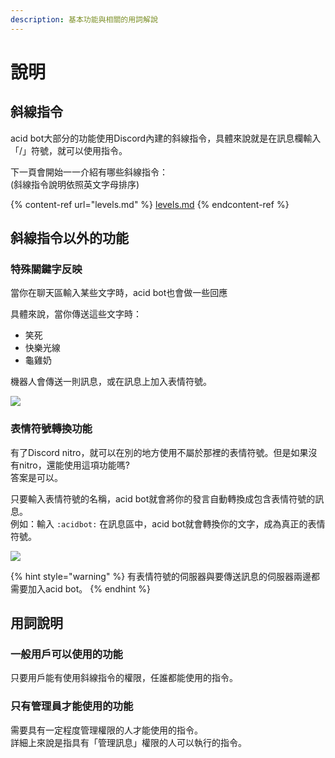 ```yaml
---
description: 基本功能與相關的用詞解說
---
```


# 說明

## 斜線指令

acid bot大部分的功能使用Discord內建的斜線指令，具體來說就是在訊息欄輸入「/」符號，就可以使用指令。

下一頁會開始一一介紹有哪些斜線指令：\
(斜線指令說明依照英文字母排序)

{% content-ref url="levels.md" %}
[levels.md](levels.md)
{% endcontent-ref %}

## 斜線指令以外的功能

### 特殊關鍵字反映

當你在聊天區輸入某些文字時，acid bot也會做一些回應

具體來說，當你傳送這些文字時：

* 笑死
* 快樂光線
* 龜雞奶

機器人會傳送一則訊息，或在訊息上加入表情符號。

![](https://cdn.discordapp.com/attachments/848902789681381416/949874417658384404/unknown.png)

### 表情符號轉換功能

有了Discord nitro，就可以在別的地方使用不屬於那裡的表情符號。但是如果沒有nitro，還能使用這項功能嗎?\
答案是可以。

只要輸入表情符號的名稱，acid bot就會將你的發言自動轉換成包含表情符號的訊息。\
例如：輸入 `:acidbot:` 在訊息區中，acid bot就會轉換你的文字，成為真正的表情符號。

![](https://cdn.discordapp.com/attachments/848902789681381416/949886247550222356/ezgif-4-e8547c37e3.gif)

{% hint style="warning" %}
有表情符號的伺服器與要傳送訊息的伺服器兩邊都需要加入acid bot。
{% endhint %}

## 用詞說明

### 一般用戶可以使用的功能

只要用戶能有使用斜線指令的權限，任誰都能使用的指令。

### 只有管理員才能使用的功能

需要具有一定程度管理權限的人才能使用的指令。\
詳細上來說是指具有「管理訊息」權限的人可以執行的指令。
